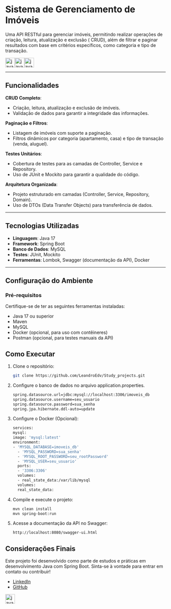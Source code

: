 # Sistema de Gerenciamento de Imóveis


Uma API RESTful para gerenciar imóveis, permitindo realizar operações de criação, leitura, atualização e exclusão (
CRUD), além de filtrar e paginar resultados com base em critérios específicos, como categoria e tipo de transação.

<img src="https://img.shields.io/badge/Java-ED8B00?style=for-the-badge&logo=openjdk&logoColor=white" height="30" alt="java logo"  /><img src="https://img.shields.io/badge/Spring%20Boot-6DB33F?logo=springboot&logoColor=fff" height="30" alt="java logo"  /><img src="https://img.shields.io/badge/MySQL-4479A1?logo=mysql&logoColor=fff" height="30" alt="java logo"  />


---

## Funcionalidades

**CRUD Completo**:

- Criação, leitura, atualização e exclusão de imóveis.
- Validação de dados para garantir a integridade das informações.

**Paginação e Filtros**:

- Listagem de imóveis com suporte a paginação.
- Filtros dinâmicos por categoria (apartamento, casa) e tipo de transação (venda, aluguel).

**Testes Unitários**:

- Cobertura de testes para as camadas de Controller, Service e Repository.
- Uso de JUnit e Mockito para garantir a qualidade do código.

**Arquitetura Organizada**:

- Projeto estruturado em camadas (Controller, Service, Repository, Domain).
- Uso de DTOs (Data Transfer Objects) para transferência de dados.

---

## Tecnologias Utilizadas

- **Linguagem**: Java 17
- **Framework**: Spring Boot
- **Banco de Dados**: MySQL
- **Testes**: JUnit, Mockito
- **Ferramentas**: Lombok, Swagger (documentação da API), Docker
---

## Configuração do Ambiente

### Pré-requisitos
Certifique-se de ter as seguintes ferramentas instaladas:

- Java 17 ou superior
- Maven
- MySQL
- Docker (opcional, para uso com contêineres)
- Postman (opcional, para testes manuais da API)

## Como Executar

1. Clone o repositório:
   ```bash
   git clone https://github.com/LeandroEdv/Study_projects.git
2. Configure o banco de dados no arquivo application.properties.
   ```bash
   spring.datasource.url=jdbc:mysql://localhost:3306/imoveis_db
   spring.datasource.username=seu_usuario
   spring.datasource.password=sua_senha
   spring.jpa.hibernate.ddl-auto=update

4. Configure o Docker (Opcional):
   ```bash
   services:
   mysql:
   image: 'mysql:latest'
   environment:
   - 'MYSQL_DATABASE=imoveis_db'
     - 'MYSQL_PASSWORD=sua_senha'
     - 'MYSQL_ROOT_PASSWORD=seu_rootPassword'
     - 'MYSQL_USER=seu_usuario'
     ports:
     - '3306:3306'
     volumes:
     - real_state_data:/var/lib/mysql
     volumes:
     real_state_data:

5. Compile e execute o projeto:
   ```bash
   mvn clean install
   mvn spring-boot:run

3. Acesse a documentação da API no Swagger:
   ```bash
   http://localhost:8080/swagger-ui.html

## Considerações Finais

Este projeto foi desenvolvido como parte de estudos e práticas em desenvolvimento Java com Spring Boot. Sinta-se à vontade para entrar em contato ou contribuir!

- [LinkedIn](https://www.linkedin.com/in/leandro-edvan/)
- [GitHub](https://github.com/LeandroEdv/)

<img src="https://img.shields.io/github/license/LeandroEdv/Study_projects.svg" height="30" alt="java logo"  />
